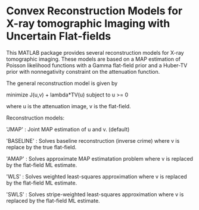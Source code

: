 # Convex Reconstruction Models for X-ray tomographic Imaging with Uncertain Flat-fields

This MATLAB package provides several reconstruction models for X-ray tomographic imaging. These models are based on a MAP estimation of Poisson likelihood functions with a Gamma flat-field prior and a Huber-TV prior with nonnegativity constraint on the attenuation function.

The general reconstruction model is given by

  minimize    J(u,v) + lambda*TV(u)
  subject to  u >= 0 

where u is the attenuation image, v is the flat-field.

Reconstruction models:

'JMAP' : Joint MAP estimation of u and v. (default)

'BASELINE' : Solves baseline reconstruction (inverse crime) where v is replace by the true flat-field.

'AMAP' : Solves approximate MAP estimatation problem where v is replaced by the flat-field ML estimate.

'WLS' : Solves weighted least-squares approximation where v is replaced by the flat-field ML estimate.

'SWLS' : Solves stripe-weighted least-squares approximation where v is replaced by the flat-field ML estimate.




